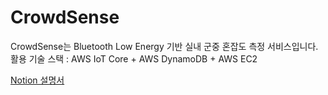 # CrowdSense

CrowdSense는 Bluetooth Low Energy 기반 실내 군중 혼잡도 측정 서비스입니다.
활용 기술 스택 : AWS IoT Core + AWS DynamoDB + AWS EC2

[Notion 설명서](https://www.notion.so/CrowdSense-224491513994809f9d17cb5f95322ca5)

